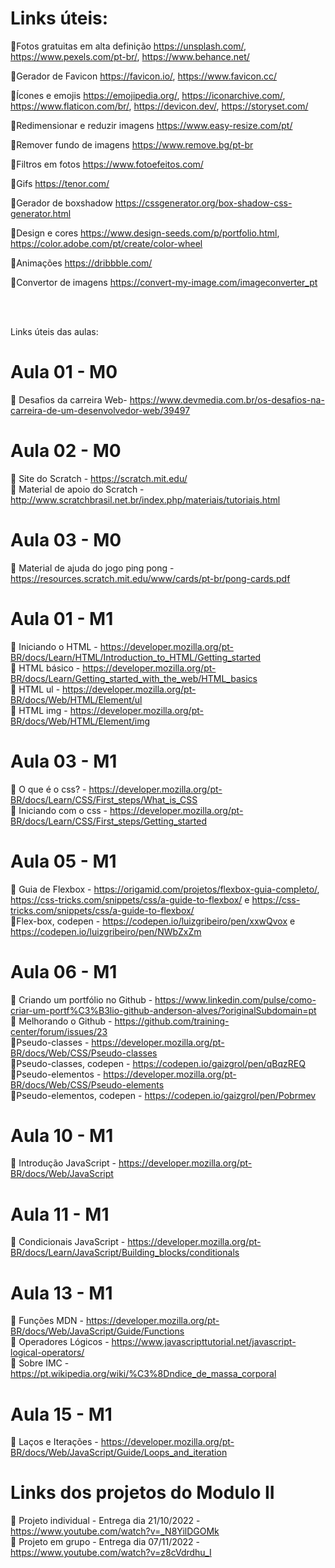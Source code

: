 # Links úteis:

📌Fotos gratuitas em alta definição
https://unsplash.com/, 
https://www.pexels.com/pt-br/, 
https://www.behance.net/ 

📌Gerador de Favicon
https://favicon.io/,
https://www.favicon.cc/  <br>

📌Ícones e emojis
https://emojipedia.org/,
https://iconarchive.com/,
https://www.flaticon.com/br/,
https://devicon.dev/,
https://storyset.com/  

📌Redimensionar e reduzir imagens
https://www.easy-resize.com/pt/  <br>

📌Remover fundo de imagens
https://www.remove.bg/pt-br  <br>

📌Filtros em fotos
https://www.fotoefeitos.com/  <br>

📌Gifs
https://tenor.com/  <br>

📌Gerador de boxshadow
https://cssgenerator.org/box-shadow-css-generator.html  <br>

📌Design e cores
https://www.design-seeds.com/p/portfolio.html,
https://color.adobe.com/pt/create/color-wheel 

📌Animações
https://dribbble.com/  <br>

📌Convertor de imagens
https://convert-my-image.com/imageconverter_pt <br>


<br><br>


Links úteis das aulas:

# Aula 01 - M0 

📌 Desafios da carreira Web-  https://www.devmedia.com.br/os-desafios-na-carreira-de-um-desenvolvedor-web/39497

# Aula 02 - M0 
📌 Site do Scratch - https://scratch.mit.edu/
<br>
📌 Material de apoio do Scratch -http://www.scratchbrasil.net.br/index.php/materiais/tutoriais.html

# Aula 03 - M0
📌  Material de ajuda do jogo ping pong - https://resources.scratch.mit.edu/www/cards/pt-br/pong-cards.pdf

# Aula 01 - M1
📌 Iniciando o HTML - https://developer.mozilla.org/pt-BR/docs/Learn/HTML/Introduction_to_HTML/Getting_started<br>
📌 HTML básico - https://developer.mozilla.org/pt-BR/docs/Learn/Getting_started_with_the_web/HTML_basics<br>
📌 HTML ul - https://developer.mozilla.org/pt-BR/docs/Web/HTML/Element/ul<br>
📌 HTML img - https://developer.mozilla.org/pt-BR/docs/Web/HTML/Element/img 

# Aula 03 - M1
📌 O que é o css? - https://developer.mozilla.org/pt-BR/docs/Learn/CSS/First_steps/What_is_CSS<br>
📌 Iniciando com o css - https://developer.mozilla.org/pt-BR/docs/Learn/CSS/First_steps/Getting_started

# Aula 05 - M1
📌 Guia de Flexbox - https://origamid.com/projetos/flexbox-guia-completo/,  https://css-tricks.com/snippets/css/a-guide-to-flexbox/ e https://css-tricks.com/snippets/css/a-guide-to-flexbox/<br>
📌Flex-box, codepen - https://codepen.io/luizgribeiro/pen/xxwQvox e https://codepen.io/luizgribeiro/pen/NWbZxZm

# Aula 06 - M1
📌 Criando um portfólio no Github - https://www.linkedin.com/pulse/como-criar-um-portf%C3%B3lio-github-anderson-alves/?originalSubdomain=pt<br>
📌 Melhorando o Github - https://github.com/training-center/forum/issues/23<br>
📌Pseudo-classes - https://developer.mozilla.org/pt-BR/docs/Web/CSS/Pseudo-classes<br>
📌Pseudo-classes, codepen - https://codepen.io/gaizgrol/pen/qBqzREQ<br>
📌Pseudo-elementos - https://developer.mozilla.org/pt-BR/docs/Web/CSS/Pseudo-elements<br>
📌Pseudo-elementos, codepen - https://codepen.io/gaizgrol/pen/Pobrmev

# Aula 10 - M1
📌 Introdução JavaScript - https://developer.mozilla.org/pt-BR/docs/Web/JavaScript

# Aula 11 - M1
📌 Condicionais JavaScript - https://developer.mozilla.org/pt-BR/docs/Learn/JavaScript/Building_blocks/conditionals<br>

# Aula 13 - M1
📌 Funções MDN - https://developer.mozilla.org/pt-BR/docs/Web/JavaScript/Guide/Functions <br>
📌 Operadores Lógicos - https://www.javascripttutorial.net/javascript-logical-operators/ <br>
📌 Sobre IMC - https://pt.wikipedia.org/wiki/%C3%8Dndice_de_massa_corporal

# Aula 15 - M1
📌 Laços e Iterações - https://developer.mozilla.org/pt-BR/docs/Web/JavaScript/Guide/Loops_and_iteration


# Links dos projetos do Modulo II
📌 Projeto individual - Entrega dia 21/10/2022 - https://www.youtube.com/watch?v=_N8YilDGOMk <br> 
📌 Projeto em grupo - Entrega dia 07/11/2022 - https://www.youtube.com/watch?v=z8cVdrdhu_I
